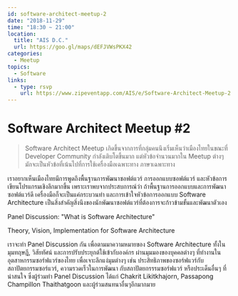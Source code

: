 ```yaml
---
id: software-architect-meetup-2
date: "2018-11-29"
time: "18:30 ~ 21:00"
location:
  title: "AIS D.C."
  url: https://goo.gl/maps/dEFJVWsPKX42
categories:
  - Meetup
topics:
  - Software
links:
  - type: rsvp
    url: https://www.zipeventapp.com/AIS/e/Software-Architect-Meetup-2
---
```


# Software Architect Meetup #2

> Software Architect Meetup เกิดขึ้นจากการที่กลุ่มคนนึงเริ่มเห็นว่าเมืองไทยในขณะที่ Developer Community กำลังเติบโตขึ้นมาก แต่หัวข้อจำนวนมากใน Meetup ต่างๆ มักจะเป็นหัวข้อที่เน้นไปที่การใช้เครื่องมือเฉพาะทาง ภาษาเฉพาะทาง

เราอยากเห็นเมืองไทยมีการพูดถึงพื้นฐานการพัฒนาซอฟต์แวร์ การออกแบบซอฟต์แวร์ และหัวข้อการเขียนโปรแกรมเชิงลึกมากขึ้น เพราะเราพบจากประสบการณ์ว่า ถ้าพื้นฐานการออกแบบและการพัฒนาซอฟต์แวร์ดี เครื่องมือก็จะเป็นแค่กระบวนท่า และการเข้าใจหัวข้อการออกแบบ Software Architecture เป็นสิ่งสำคัญสิ่งนึงของนักพัฒนาซอฟต์แวร์ที่ต้องการจะก้าวข้ามขั้นและพัฒนาตัวเอง

Panel Discussion: "What is Software Architecture"

Theory, Vision, Implementation for Software Architecture

เราจะทำ Panel Discussion กัน เพื่อตามมาความหมายของ Software Architecture ทั้งในมุมทฤษฎี, วิสัยทัศน์ และการปรับประยุกต์ใช้เข้ากับองค์กร ผ่านมุมมองของบุคคลต่างๆ ที่ทำงานในอุตสาหกรรมซอร์ฟแวร์ของไทย เพื่อเจาะลึกแง่มุมต่างๆ เช่น ประสิทธิภาพของซอร์ฟแวร์กับสถาปัตยกรรมซอร์แวร์, ความรวดเร็วในการพัฒนา กับสถาปัตยกรรรมซอร์ฟแวร์ หรือประเด็นอื่นๆ ที่น่าสนใจ ซึ่งผู้ร่วมทำ Panel Discussion ได้แก่ Chakrit Likitkhajorn, Passapong Champillon Thaithatgoon และผู้ร่วมสนทนาอื่นๆอีกมากมาย
